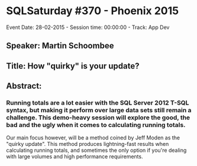 # SQLSaturday #370 - Phoenix 2015
Event Date: 28-02-2015 - Session time: 00:00:00 - Track: App Dev
## Speaker: Martin Schoombee
## Title: How "quirky" is your update?
## Abstract:
### Running totals are a lot easier with the SQL Server 2012 T-SQL syntax, but making it perform over large data sets still remain a challenge. This demo-heavy session will explore the good, the bad and the ugly when it comes to calculating running totals. 

Our main focus however, will be a method coined by Jeff Moden as the "quirky update". This method produces lightning-fast results when calculating running totals, and sometimes the only option if you're dealing with large volumes and high performance requirements.
